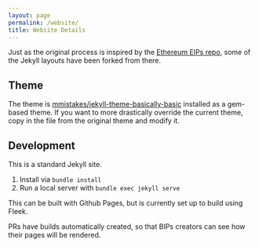 ```yaml
---
layout: page
permalink: /website/
title: Website Details
---
```


Just as the original process is inspired by the [Ethereum EIPs repo](https://github.com/ethereum/EIPS/), some of the Jekyll layouts have been forked from there.

## Theme

The theme is [mmistakes/jekyll-theme-basically-basic](https://github.com/mmistakes/jekyll-theme-basically-basic) installed as a gem-based theme. If you want to more drastically override the current theme, copy in the file from the original theme and modify it.

## Development

This is a standard Jekyll site.

1. Install via `bundle install`
2. Run a local server with `bundle exec jekyll serve`

This can be built with Github Pages, but is currently set up to build using Fleek.

PRs have builds automatically created, so that BIPs creators can see how their pages will be rendered.
